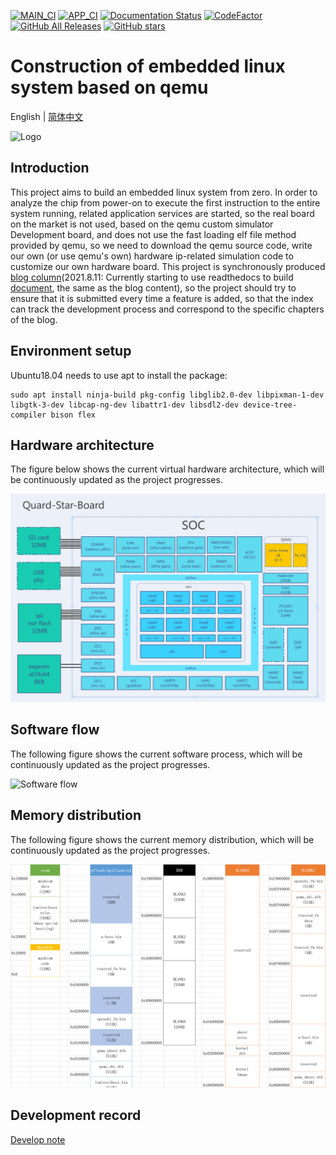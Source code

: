 [![MAIN_CI](https://github.com/QQxiaoming/quard_star_tutorial/actions/workflows/main_ci.yml/badge.svg?branch=main)](https://github.com/QQxiaoming/quard_star_tutorial/actions/workflows/main_ci.yml)
[![APP_CI](https://github.com/QQxiaoming/quard_star_tutorial/actions/workflows/app_ci.yml/badge.svg?branch=main)](https://github.com/QQxiaoming/quard_star_tutorial/actions/workflows/app_ci.yml)
[![Documentation Status](https://readthedocs.org/projects/quard-star-tutorial/badge/?version=latest)](https://quard-star-tutorial.readthedocs.io/zh_CN/latest/?badge=latest)
[![CodeFactor](https://www.codefactor.io/repository/github/qqxiaoming/quard_star_tutorial/badge)](https://www.codefactor.io/repository/github/qqxiaoming/quard_star_tutorial)
[![GitHub All Releases](https://img.shields.io/github/downloads/QQxiaoming/quard_star_tutorial/total.svg)](https://github.com/QQxiaoming/quard_star_tutorial/releases)
[![GitHub stars](https://img.shields.io/github/stars/QQxiaoming/quard_star_tutorial.svg)](https://github.com/QQxiaoming/quard_star_tutorial)

# Construction of embedded linux system based on qemu

English | [简体中文](./README_zh_CN.md)

![Logo](./doc/img/img6.gif)

## Introduction

This project aims to build an embedded linux system from zero. In order to analyze the chip from power-on to execute the first instruction to the entire system running, related application services are started, so the real board on the market is not used, based on the qemu custom simulator Development board, and does not use the fast loading elf file method provided by qemu, so we need to download the qemu source code, write our own (or use qemu's own) hardware ip-related simulation code to customize our own hardware board. This project is synchronously produced [blog column](https://blog.csdn.net/weixin_39871788/category_11180842.html)(2021.8.11: Currently starting to use readthedocs to build [document](https://quard-star-tutorial.readthedocs.io/zh_CN/latest/index.html), the same as the blog content), so the project should try to ensure that it is submitted every time a feature is added, so that the index can track the development process and correspond to the specific chapters of the blog.

## Environment setup

Ubuntu18.04 needs to use apt to install the package:

```shell
sudo apt install ninja-build pkg-config libglib2.0-dev libpixman-1-dev libgtk-3-dev libcap-ng-dev libattr1-dev libsdl2-dev device-tree-compiler bison flex
```

## Hardware architecture

The figure below shows the current virtual hardware architecture, which will be continuously updated as the project progresses.

![Hardware architecture](./doc/img/img3.png)

## Software flow

The following figure shows the current software process, which will be continuously updated as the project progresses.

![Software flow](./doc/img/img4.png)

## Memory distribution

The following figure shows the current memory distribution, which will be continuously updated as the project progresses.

![Memory distribution](./doc/img/img5.png)

## Development record

[Develop note](./DEVELOPNOTE.md)
